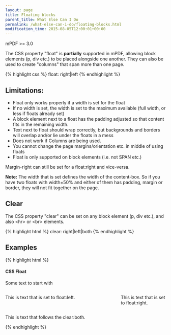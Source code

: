 ```yaml
---
layout: page
title: Floating blocks
parent_title: What Else Can I Do
permalink: /what-else-can-i-do/floating-blocks.html
modification_time: 2015-08-05T12:00:01+00:00
---
```


mPDF >= 3.0

The CSS property "float" is **partially** supported in mPDF, allowing block elements (p, div etc.) to be placed
alongside one another. They can also be used to create "columns" that span more than one page.

{% highlight css %}
float: right|left
{% endhighlight %}

## Limitations:

- Float only works properly if a width is set for the float
- If no width is set, the width is set to the maximum available (full width, or less if floats already set)
- A block element next to a float has the padding adjusted so that content fits in the remaining width.
- Text next to float should wrap correctly, but backgrounds and borders will overlap and/or lie under the floats in a mess
- Does not work if Columns are being used.
- You cannot change the page margins/orientation etc. in middle of using floats
- Float is only supported on block elements (i.e. not SPAN etc.)

Margin-right can still be set for a float:right and vice-versa.

<div class="alert alert-info" role="alert">
	<strong>Note:</strong> The width that is set defines the width of the
	content-box. So if you have two floats with width=50% and either of them has padding, margin or border, they
	will not fit together on the page.
</div>

## Clear

The CSS property "clear" can be set on any block element (p, div etc.), and also &lt;hr&gt; or &lt;br&gt; elements.

{% highlight html %}
clear: right|left|both
{% endhighlight %}

## Examples

{% highlight html %}
<h4>CSS Float</h4>

<div>

Some text to start with

<div style="float: right; width: 28%;">

This is text that is set to float:right.

</div>

<div style="float: left; width: 54%;">

This is text that is set to float:left.

</div>

<div style="clear: both; margin: 0pt; padding: 0pt; "></div>

This is text that follows the clear:both.

</div>
{% endhighlight %}

